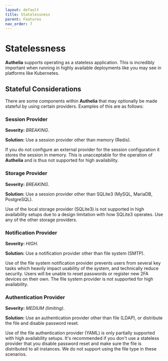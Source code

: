 ```yaml
---
layout: default
title: Statelessness
parent: Features
nav_order: 7
---
```


# Statelessness

**Authelia** supports operating as a stateless application. This is incredibly important
when running in highly available deployments like you may see in platforms like Kubernetes.

## Stateful Considerations

There are some components within **Authelia** that may optionally be made stateful by using
certain providers. Examples of this are as follows:

### Session Provider

**Severity:** *BREAKING*.

**Solution:** Use a session provider other than memory (Redis).

If you do not configure an external provider for the session configuration
it stores the session in memory. This is unacceptable for the operation of
**Authelia** and is thus not supported for high availability.


### Storage Provider

**Severity:** *BREAKING*.

**Solution:** Use a session provider other than SQLite3 (MySQL, MariaDB, PostgreSQL).

Use of the local storage provider (SQLite3) is not supported in high availability setups
due to a design limitation with how SQLite3 operates. Use any of the other storage providers.


### Notification Provider

**Severity:** *HIGH*.

**Solution:** Use a notification provider other than file system (SMTP).

Use of the file system notification provider prevents users from several key tasks which heavily impact usability of
the system, and technically reduce security. Users will be unable to reset passwords or register new 2FA devices on
their own. The file system provider is not supported for high availability. 

### Authentication Provider

**Severity:** *MEDIUM (limiting)*.

**Solution:** Use an authentication provider other than file (LDAP), or distribute the file and disable password reset.

Use of the file authentication provider (YAML) is only partially supported with high availability setups. It's 
recommended if you don't use a stateless provider that you disable password reset and make sure the file is distributed 
to all instances. We do not support using the file type in these scenarios.